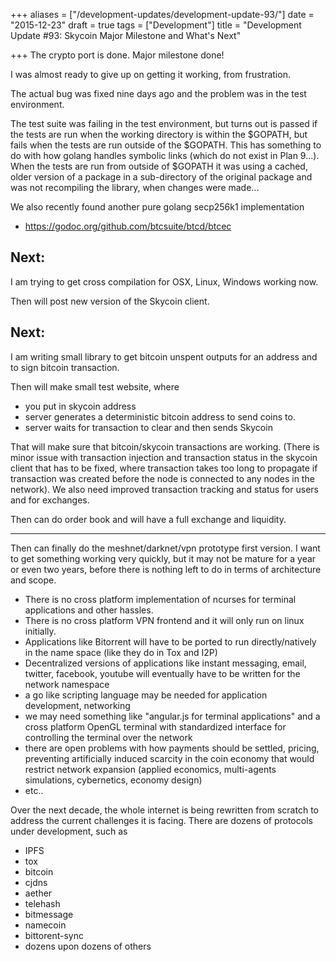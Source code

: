 +++
aliases = ["/development-updates/development-update-93/"]
date = "2015-12-23"
draft = true
tags = ["Development"]
title = "Development Update #93: Skycoin Major Milestone and What's Next"

+++
The crypto port is done. Major milestone done!

I was almost ready to give up on getting it working, from frustration.

The actual bug was fixed nine days ago and the problem was in the test environment.

The test suite was failing in the test environment, but turns out is passed if the tests are run when the working directory is within the $GOPATH, but fails when the tests are run outside of the $GOPATH. This has something to do with how golang handles symbolic links (which do not exist in Plan 9...).  When the tests are run from outside of $GOPATH it was using a cached, older version of a package in a sub-directory of the original package and was not recompiling the library, when changes were made...

We also recently found another pure golang secp256k1 implementation
- https://godoc.org/github.com/btcsuite/btcd/btcec

## Next:

I am trying to get cross compilation for OSX, Linux, Windows working now.

Then will post new version of the Skycoin client.

## Next:

I am writing small library to get bitcoin unspent outputs for an address and to sign bitcoin transaction.

Then will make small test website, where
- you put in skycoin address
- server generates a deterministic bitcoin address to send coins to.
- server waits for transaction to clear and then sends Skycoin

That will make sure that bitcoin/skycoin transactions are working. (There is minor issue with transaction injection and transaction status in the skycoin client that has to be fixed, where transaction takes too long to propagate if transaction was created before the node is connected to any nodes in the network). We also need improved transaction tracking and status for users and for exchanges.

Then can do order book and will have a full exchange and liquidity.

---

Then can finally do the meshnet/darknet/vpn prototype first version. I want to get something working very quickly, but it may not be mature for a year or even two years, before there is nothing left to do in terms of architecture and scope.

- There is no cross platform implementation of ncurses for terminal applications and other hassles.
- There is no cross platform VPN frontend and it will only run on linux initially.
- Applications like Bitorrent will have to be ported to run directly/natively in the name space (like they do in Tox and I2P)
- Decentralized versions of applications like instant messaging, email, twitter, facebook, youtube will eventually have to be written for the network namespace
- a go like scripting language may be needed for application development, networking
- we may need something like "angular.js for terminal applications" and a cross platform OpenGL terminal with standardized interface for controlling the terminal over the network
- there are open problems with how payments should be settled, pricing, preventing artificially induced scarcity in the coin economy that would restrict network expansion (applied economics, multi-agents simulations, cybernetics, economy design)
- etc..

Over the next decade, the whole internet is being rewritten from scratch to address the current challenges it is facing. There are dozens of protocols under development, such as
- IPFS
- tox
- bitcoin
- cjdns
- aether
- telehash
- bitmessage
- namecoin
- bittorent-sync
- dozens upon dozens of others